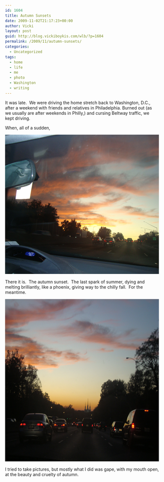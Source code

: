 ```yaml
---
id: 1604
title: Autumn Sunsets
date: 2009-11-02T21:17:23+00:00
author: Vicki
layout: post
guid: http://blog.vickiboykis.com/wlb/?p=1604
permalink: /2009/11/autumn-sunsets/
categories:
  - Uncategorized
tags:
  - home
  - life
  - me
  - photo
  - Washington
  - writing
---
```

It was late.  We were driving the home stretch back to Washington, D.C., after a weekend with friends and relatives in Philadelphia. Burned out (as we usually are after weekends in Philly,) and cursing Beltway traffic, we kept driving.

When, all of a sudden,

<p style="text-align: center;">
  <a href="https://raw.githubusercontent.com/veekaybee/wlb/gh-pages/assets/images/2009/11/DSC02697.JPG"><img class="aligncenter size-full wp-image-1605" title="DSC02697" src="https://raw.githubusercontent.com/veekaybee/wlb/gh-pages/assets/images/2009/11/DSC02697.JPG" alt="DSC02697" width="607" height="454" /></a>
</p>

<p style="text-align: left;">
  There it is.  The autumn sunset.  The last spark of summer, dying and melting brilliantly, like a phoenix, giving way to the chilly fall.  For the meantime.
</p>

<p style="text-align: left;">
  <a href="https://raw.githubusercontent.com/veekaybee/wlb/gh-pages/assets/images/2009/11/DSC02700.JPG"><img class="aligncenter size-full wp-image-1607" title="DSC02700" src="https://raw.githubusercontent.com/veekaybee/wlb/gh-pages/assets/images/2009/11/DSC02700.JPG" alt="DSC02700" width="708" height="529" /></a>
</p>

<p style="text-align: left;">
  I tried to take pictures, but mostly what I did was gape, with my mouth open, at the beauty and cruelty of autumn.
</p>